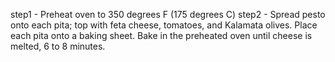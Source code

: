 step1 - Preheat oven to 350 degrees F (175 degrees C)
step2 - Spread pesto onto each pita; top with feta cheese, tomatoes, and Kalamata olives. Place each pita onto a baking sheet.
Bake in the preheated oven until cheese is melted, 6 to 8 minutes.

